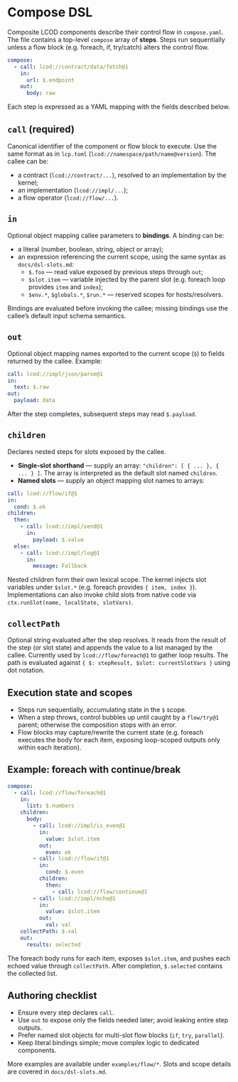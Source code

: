 # Compose DSL

Composite LCOD components describe their control flow in `compose.yaml`. The file contains a top-level `compose` array of **steps**. Steps run sequentially unless a flow block (e.g. foreach, if, try/catch) alters the control flow.

```yaml
compose:
  - call: lcod://contract/data/fetch@1
    in:
      url: $.endpoint
    out:
      body: raw
```

Each step is expressed as a YAML mapping with the fields described below.

## `call` (required)
Canonical identifier of the component or flow block to execute. Use the same format as in `lcp.toml` (`lcod://namespace/path/name@version`). The callee can be:
- a contract (`lcod://contract/...`), resolved to an implementation by the kernel;
- an implementation (`lcod://impl/...`);
- a flow operator (`lcod://flow/...`).

## `in`
Optional object mapping callee parameters to **bindings**. A binding can be:
- a literal (number, boolean, string, object or array);
- an expression referencing the current scope, using the same syntax as `docs/dsl-slots.md`:
  - `$.foo` — read value exposed by previous steps through `out`;
  - `$slot.item` — variable injected by the parent slot (e.g. foreach loop provides `item` and `index`);
  - `$env.*`, `$globals.*`, `$run.*` — reserved scopes for hosts/resolvers.

Bindings are evaluated before invoking the callee; missing bindings use the callee’s default input schema semantics.

## `out`
Optional object mapping names exported to the current scope (`$`) to fields returned by the callee. Example:

```yaml
call: lcod://impl/json/parse@1
in:
  text: $.raw
out:
  payload: data
```

After the step completes, subsequent steps may read `$.payload`.

## `children`
Declares nested steps for slots exposed by the callee.

- **Single-slot shorthand** — supply an array: `"children": [ { ... }, { ... } ]`. The array is interpreted as the default slot named `children`.
- **Named slots** — supply an object mapping slot names to arrays:

```yaml
call: lcod://flow/if@1
in:
  cond: $.ok
children:
  then:
    - call: lcod://impl/send@1
      in:
        payload: $.value
  else:
    - call: lcod://impl/log@1
      in:
        message: Fallback
```

Nested children form their own lexical scope. The kernel injects slot variables under `$slot.*` (e.g. foreach provides `{ item, index }`). Implementations can also invoke child slots from native code via `ctx.runSlot(name, localState, slotVars)`.

## `collectPath`
Optional string evaluated after the step resolves. It reads from the result of the step (or slot state) and appends the value to a list managed by the callee. Currently used by `lcod://flow/foreach@1` to gather loop results. The path is evaluated against `{ $: stepResult, $slot: currentSlotVars }` using dot notation.

## Execution state and scopes
- Steps run sequentially, accumulating state in the `$` scope.
- When a step throws, control bubbles up until caught by a `flow/try@1` parent; otherwise the composition stops with an error.
- Flow blocks may capture/rewrite the current state (e.g. foreach executes the body for each item, exposing loop-scoped outputs only within each iteration).

## Example: foreach with continue/break

```yaml
compose:
  - call: lcod://flow/foreach@1
    in:
      list: $.numbers
    children:
      body:
        - call: lcod://impl/is_even@1
          in:
            value: $slot.item
          out:
            even: ok
        - call: lcod://flow/if@1
          in:
            cond: $.even
          children:
            then:
              - call: lcod://flow/continue@1
        - call: lcod://impl/echo@1
          in:
            value: $slot.item
          out:
            val: val
    collectPath: $.val
    out:
      results: selected
```

The foreach body runs for each item, exposes `$slot.item`, and pushes each echoed value through `collectPath`. After completion, `$.selected` contains the collected list.

## Authoring checklist
- Ensure every step declares `call`.
- Use `out` to expose only the fields needed later; avoid leaking entire step outputs.
- Prefer named slot objects for multi-slot flow blocks (`if`, `try`, `parallel`).
- Keep literal bindings simple; move complex logic to dedicated components.

More examples are available under `examples/flow/*`. Slots and scope details are covered in `docs/dsl-slots.md`.
